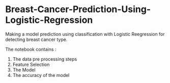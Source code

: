 # Breast-Cancer-Prediction-Using-Logistic-Regression

Making a model prediction using classification with Logistic Reegression for detecting breast cancer type. 

The notebook contains : 
1. The data pre processing steps 
2. Feature Selection
3. The Model 
4. The accuracy of the model
